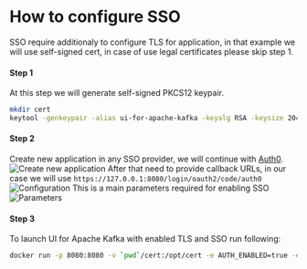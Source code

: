 # How to configure SSO
SSO require additionaly to configure TLS for application, in that example we will use self-signed cert, in case of use legal certificates please skip step 1.
#### Step 1
At this step we will generate self-signed PKCS12 keypair.
``` bash
mkdir cert
keytool -genkeypair -alias ui-for-apache-kafka -keyalg RSA -keysize 2048 -storetype PKCS12 -keystore cert/ui-for-apache-kafka.p12 -validity 3650
```
#### Step 2
Create new application in any SSO provider, we will continue with [Auth0](https://auth0.com).
![Create new application](https://github.com/provectus/kafka-ui/raw/images/images/sso-new-app.png)
After that need to provide callback URLs, in our case we will use `https://127.0.0.1:8080/login/oauth2/code/auth0`
![Configuration](https://github.com/provectus/kafka-ui/raw/images/images/sso-configuration.png)
This is a main parameters required for enabling SSO
![Parameters](https://github.com/provectus/kafka-ui/raw/images/images/sso-parameters.png)
#### Step 3
To launch UI for Apache Kafka with enabled TLS and SSO run following:
``` bash
docker run -p 8080:8080 -v `pwd`/cert:/opt/cert -e AUTH_ENABLED=true -e SPRING_SECURITY_OAUTH2_CLIENT_REGISTRATION_AUTH0_CLIENTID=uhvaPKIHU4ZF8Ne4B6PGvF0hWW6OcUSB -e SPRING_SECURITY_OAUTH2_CLIENT_REGISTRATION_AUTH0_CLIENTSECRET=YXfRXbitY1F5GajmodifiedTujnkVr7zuW9ECCAK4TcnCio-i -e SECURITY_BASIC_ENABLED=true -e SPRING_SECURITY_OAUTH2_CLIENT_PROVIDER_AUTH0_ISSUER_URI=https://dev-a63ggcut.auth0.com/ -e SERVER_SSL_KEY_STORE_TYPE=PKCS12 -e SERVER_SSL_KEY_STORE=/opt/cert/ui-for-apache-kafka.p12 -e SERVER_SSL_KEY_STORE_PASSWORD=123456 -e SERVER_SSL_KEY_ALIAS=ui-for-apache-kafka -e SERVER_SSL_ENABLED=true -e TRUST_STORE=/opt/cert/ui-for-apache-kafka.p12 -e TRUST_STORE_PASSWORD=123456 provectuslabs/kafka-ui:0.1.0
```